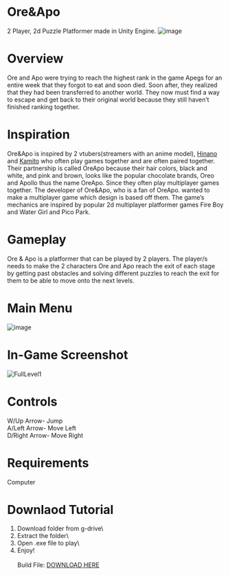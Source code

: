 # Ore&Apo
 2 Player, 2d Puzzle Platformer made in Unity Engine.
![image](https://github.com/LivingFlame44/Ore-and-Apo/assets/151269910/66e2120d-c591-4312-ad74-f499012b332a)

# Overview
 Ore and Apo were trying to reach the highest rank in the game Apegs for an entire week that they forgot to eat and soon died. Soon after, they realized that they had been transferred to another world. They now must find a way to escape and get back to their original world because they still haven’t finished ranking together.

# Inspiration
 Ore&Apo is inspired by 2 vtubers(streamers with an anime model), [Hinano](https://www.youtube.com/@hinanotachiba7) and [Kamito](https://www.youtube.com/@-kamitochannel-2486) who often play games together and are often paired together. Their partnership is called OreApo because their hair colors, black and white, and pink and brown, looks like the popular chocolate brands, Oreo and Apollo thus the name OreApo. Since they often play multiplayer games together. The developer of Ore&Apo, who is a fan of OreApo. wanted to make a multiplayer game which design is based off them. The game’s mechanics are inspired by popular 2d multiplayer platformer games Fire Boy and Water Girl and Pico Park.

# Gameplay
 Ore & Apo is a platformer that can be played by 2 players. The player/s needs to make the 2 characters Ore and Apo reach the exit of each stage by getting past obstacles and solving different puzzles to reach the exit for them to be able to move onto the next levels.

# Main Menu
![image](https://github.com/LivingFlame44/Ore-and-Apo/assets/151269910/b3f31690-2af1-44df-9624-a32cc2295a23)


# In-Game Screenshot
![FullLevel1](https://github.com/LivingFlame44/Ore-and-Apo/assets/151269910/179c7e4c-54cf-496a-a618-cff99b85e834)

# Controls
W/Up Arrow- Jump\
A/Left Arrow- Move Left\
D/Right Arrow- Move Right

# Requirements
Computer

# Downlaod Tutorial
1. Download folder from g-drive\
2. Extract the folder\
3. Open .exe file to play\
4. Enjoy!\
\
Build File: [DOWNLOAD HERE](https://drive.google.com/drive/folders/1gqWb36z-UynhIbCDmHv_tY5EbMYimeU0?usp=drive_link)
